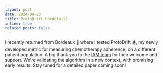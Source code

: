 ```yaml
---
layout: post
date: 2024-04-23
title: ProtoDrift bordelais?
inline: true
related_posts: false
---
```




I recently returned from Bordeaux :wine_glass: where I tested ProtoDrift :snowboarder:, my newly developed metric for measuring chemotherapy adherence, on a different patient population. A big thank you to the [IAM team](https://www.chu-bordeaux.fr/Les-unit%C3%A9s-m%C3%A9dicales/Informatique-et-archivistique-m%C3%A9dicales-(UIAM)/) for their welcome and support. We're validating the algorithm in a new context, with promising early results. Stay tuned for a detailed paper coming soon!

